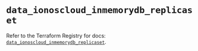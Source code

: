 # `data_ionoscloud_inmemorydb_replicaset`

Refer to the Terraform Registry for docs: [`data_ionoscloud_inmemorydb_replicaset`](https://registry.terraform.io/providers/ionos-cloud/ionoscloud/6.7.1/docs/data-sources/inmemorydb_replicaset).
